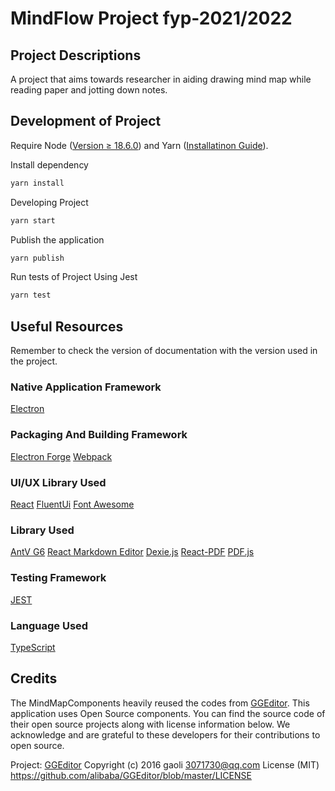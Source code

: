 # MindFlow Project fyp-2021/2022

## Project Descriptions

A project that aims towards researcher in aiding drawing mind map while reading paper and jotting down notes.

## Development of Project

Require Node ([Version ≥ 18.6.0](https://nodejs.org/en/download/current/)) and Yarn ([Installatinon Guide](https://classic.yarnpkg.com/en/docs/install#windows-stable)).

Install dependency

```bash
yarn install
```

Developing Project

```bash
yarn start
```

Publish the application

```bash
yarn publish
```

Run tests of Project Using Jest

```bash
yarn test
```

## Useful Resources

Remember to check the version of documentation with the version used in the project.

### Native Application Framework

[Electron](https://www.electronjs.org/docs/latest/)

### Packaging And Building Framework

[Electron Forge](https://www.electronforge.io/)
[Webpack](https://webpack.js.org/concepts/)

### UI/UX Library Used

[React](https://reactjs.org/docs/getting-started.html)
[FluentUi](https://fluentsite.z22.web.core.windows.net/0.63.0)
[Font Awesome](https://fontawesome.com/v5/docs/web/use-with/react)

### Library Used

[AntV G6](https://g6.antv.vision/en)
[React Markdown Editor](https://uiwjs.github.io/react-md-editor/)
[Dexie.js](https://dexie.org/docs/Tutorial/Getting-started)
[React-PDF](https://github.com/wojtekmaj/react-pdf)
[PDF.js](https://mozilla.github.io/pdf.js/getting_started/)

### Testing Framework
[JEST](https://jestjs.io/docs/getting-started)


### Language Used
[TypeScript](https://www.typescriptlang.org/docs/)

## Credits
The MindMapComponents heavily reused the codes from [GGEditor](https://github.com/alibaba/GGEditor).
This application uses Open Source components. You can find the source code of their open source projects along with license information below. We acknowledge and are grateful to these developers for their contributions to open source.

Project: [GGEditor](https://github.com/alibaba/GGEditor)
Copyright (c) 2016 gaoli <3071730@qq.com>
License (MIT) https://github.com/alibaba/GGEditor/blob/master/LICENSE
